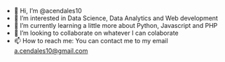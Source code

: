 - 👋 Hi, I’m @acendales10
- 👀 I’m interested in Data Science, Data Analytics and Web development
- 🌱 I’m currently learning a little more about Python, Javascript and PHP
- 💞️ I’m looking to collaborate on whatever I can colaborate
- 📫 How to reach me: You can contact me to my email a.cendales10@gmail.com

<!---
acendales10/acendales10 is a ✨ special ✨ repository because its `README.md` (this file) appears on your GitHub profile.
You can click the Preview link to take a look at your changes.
--->
